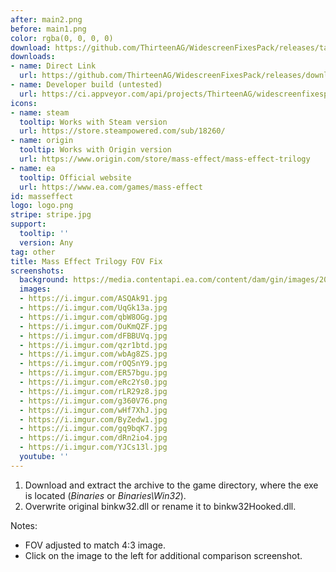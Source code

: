 ```yaml
---
after: main2.png
before: main1.png
color: rgba(0, 0, 0, 0)
download: https://github.com/ThirteenAG/WidescreenFixesPack/releases/tag/masseffect
downloads:
- name: Direct Link
  url: https://github.com/ThirteenAG/WidescreenFixesPack/releases/download/masseffect/MassEffectTrilogy.FOVFix.zip
- name: Developer build (untested)
  url: https://ci.appveyor.com/api/projects/ThirteenAG/widescreenfixespack/artifacts/MassEffectTrilogy.FOVFix.zip?branch=master
icons:
- name: steam
  tooltip: Works with Steam version
  url: https://store.steampowered.com/sub/18260/
- name: origin
  tooltip: Works with Origin version
  url: https://www.origin.com/store/mass-effect/mass-effect-trilogy
- name: ea
  tooltip: Official website
  url: https://www.ea.com/games/mass-effect
id: masseffect
logo: logo.png
stripe: stripe.jpg
support:
  tooltip: ''
  version: Any
tag: other
title: Mass Effect Trilogy FOV Fix
screenshots:
  background: https://media.contentapi.ea.com/content/dam/gin/images/2017/01/mass3-keyart.jpg
  images:
  - https://i.imgur.com/ASQAk91.jpg
  - https://i.imgur.com/UqGk13a.jpg
  - https://i.imgur.com/qbW8OGg.jpg
  - https://i.imgur.com/OuKmQZF.jpg
  - https://i.imgur.com/dFBBUVq.jpg
  - https://i.imgur.com/qzr1btd.jpg
  - https://i.imgur.com/wbAg8ZS.jpg
  - https://i.imgur.com/rOQSnY9.jpg
  - https://i.imgur.com/ER57bgu.jpg
  - https://i.imgur.com/eRc2Ys0.jpg
  - https://i.imgur.com/rLR29z8.jpg
  - https://i.imgur.com/g360V76.png
  - https://i.imgur.com/wHf7XhJ.jpg
  - https://i.imgur.com/ByZedw1.jpg
  - https://i.imgur.com/gq9bqK7.jpg
  - https://i.imgur.com/dRn2io4.jpg
  - https://i.imgur.com/YJCs13l.jpg
  youtube: ''
---
```


1. Download and extract the archive to the game directory, where the exe is located (*Binaries* or *Binaries\Win32*).
2. Overwrite original binkw32.dll or rename it to binkw32Hooked.dll.

Notes:

* FOV adjusted to match 4:3 image.
* Click on the image to the left for additional comparison screenshot.
